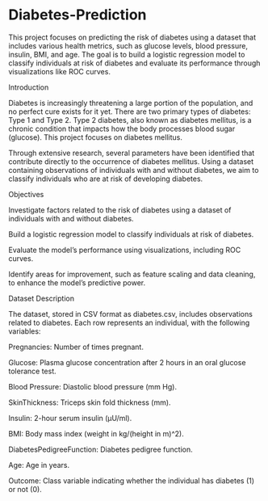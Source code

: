 # Diabetes-Prediction
This project focuses on predicting the risk of diabetes using a dataset that includes various health metrics, such as glucose levels, blood pressure, insulin, BMI, and age. The goal is to build a logistic regression model to classify individuals at risk of diabetes and evaluate its performance through visualizations like ROC curves.


Introduction

Diabetes is increasingly threatening a large portion of the population, and no perfect cure exists for it yet. There are two primary types of diabetes: Type 1 and Type 2. Type 2 diabetes, also known as diabetes mellitus, is a chronic condition that impacts how the body processes blood sugar (glucose). This project focuses on diabetes mellitus.

Through extensive research, several parameters have been identified that contribute directly to the occurrence of diabetes mellitus. Using a dataset containing observations of individuals with and without diabetes, we aim to classify individuals who are at risk of developing diabetes.

Objectives

Investigate factors related to the risk of diabetes using a dataset of individuals with and without diabetes.

Build a logistic regression model to classify individuals at risk of diabetes.

Evaluate the model’s performance using visualizations, including ROC curves.

Identify areas for improvement, such as feature scaling and data cleaning, to enhance the model’s predictive power.

Dataset Description

The dataset, stored in CSV format as diabetes.csv, includes observations related to diabetes. Each row represents an individual, with the following variables:

Pregnancies: Number of times pregnant.

Glucose: Plasma glucose concentration after 2 hours in an oral glucose tolerance test.

Blood Pressure: Diastolic blood pressure (mm Hg).

SkinThickness: Triceps skin fold thickness (mm).

Insulin: 2-hour serum insulin (µU/ml).

BMI: Body mass index (weight in kg/(height in m)^2).

DiabetesPedigreeFunction: Diabetes pedigree function.

Age: Age in years.

Outcome: Class variable indicating whether the individual has diabetes (1) or not (0).
